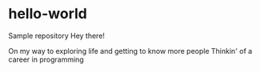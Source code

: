 # hello-world
Sample repository
Hey there!

On my way to exploring life and getting to know more people
Thinkin' of a career in programming
